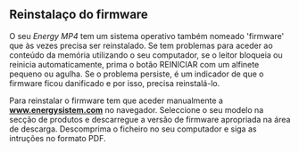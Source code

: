 ## Reinstalaço do firmware

O seu *Energy MP4* tem um sistema operativo também nomeado 'firmware' que às vezes precisa ser reinstalado. Se tem problemas para aceder ao conteúdo da memória utilizando o seu computador, se o leitor bloqueia ou reinicia automaticamente, prima o botão REINICIAR com um alfinete pequeno ou agulha. Se o problema persiste, é um indicador de que o firmware ficou danificado e por isso, precisa reinstalá-lo.

Para reinstalar o firmware tem que aceder manualmente a **www.energysistem.com** no navegador. Seleccione o seu modelo na secção de produtos e descarregue a versão de firmware apropriada na área de descarga. Descomprima o ficheiro no seu computador e siga as intruções no formato PDF.
